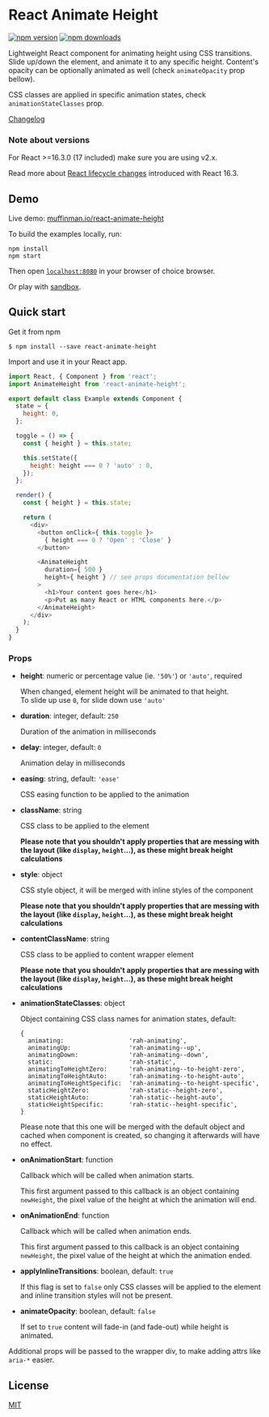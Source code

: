 # React Animate Height

[![npm version](https://img.shields.io/npm/v/react-animate-height.svg?style=flat-square)](https://www.npmjs.com/package/react-animate-height)
[![npm downloads](https://img.shields.io/npm/dm/react-animate-height.svg?style=flat-square)](https://www.npmjs.com/package/react-animate-height)

Lightweight React component for animating height using CSS transitions.
Slide up/down the element, and animate it to any specific height.
Content's opacity can be optionally animated as well (check `animateOpacity` prop bellow).

CSS classes are applied in specific animation states, check `animationStateClasses` prop.

[Changelog](CHANGELOG.md)

### Note about versions

For React >=16.3.0 (17 included) make sure you are using v2.x.

Read more about [React lifecycle changes](https://reactjs.org/blog/2018/03/27/update-on-async-rendering.html) introduced with React 16.3.

## Demo

Live demo: [muffinman.io/react-animate-height](https://muffinman.io/react-animate-height/)

To build the examples locally, run:

```
npm install
npm start
```

Then open [`localhost:8080`](http://localhost:8080) in your browser of choice browser.

Or play with [sandbox](https://codesandbox.io/s/133kkpvx7).

## Quick start

Get it from npm

```
$ npm install --save react-animate-height
```

Import and use it in your React app.

```javascript
import React, { Component } from 'react';
import AnimateHeight from 'react-animate-height';

export default class Example extends Component {
  state = {
    height: 0,
  };

  toggle = () => {
    const { height } = this.state;

    this.setState({
      height: height === 0 ? 'auto' : 0,
    });
  };

  render() {
    const { height } = this.state;

    return (
      <div>
        <button onClick={ this.toggle }>
          { height === 0 ? 'Open' : 'Close' }
        </button>

        <AnimateHeight
          duration={ 500 }
          height={ height } // see props documentation bellow
        >
          <h1>Your content goes here</h1>
          <p>Put as many React or HTML components here.</p>
        </AnimateHeight>
      </div>
    );
  }
}

```

### Props

* **height**: numeric or percentage value (ie. `'50%'`) or `'auto'`, required

  When changed, element height will be animated to that height.<br/>
  To slide up use <code>0</code>, for slide down use <code>'auto'</code>

* **duration**: integer, default: `250`

  Duration of the animation in milliseconds

* **delay**: integer, default: `0`

  Animation delay in milliseconds

* **easing**: string, default: `'ease'`

  CSS easing function to be applied to the animation

* **className**: string

  CSS class to be applied to the element

  **Please note that you shouldn't apply properties that are messing with the layout (like `display`, `height`...), as these might break height calculations**

* **style**: object

  CSS style object, it will be merged with inline styles of the component

  **Please note that you shouldn't apply properties that are messing with the layout (like `display`, `height`...), as these might break height calculations**

* **contentClassName**: string

  CSS class to be applied to content wrapper element

  **Please note that you shouldn't apply properties that are messing with the layout (like `display`, `height`...), as these might break height calculations**

* **animationStateClasses**: object

  Object containing CSS class names for animation states, default:

  ```
  {
    animating:                  'rah-animating',
    animatingUp:                'rah-animating--up',
    animatingDown:              'rah-animating--down',
    static:                     'rah-static',
    animatingToHeightZero:      'rah-animating--to-height-zero',
    animatingToHeightAuto:      'rah-animating--to-height-auto',
    animatingToHeightSpecific:  'rah-animating--to-height-specific',
    staticHeightZero:           'rah-static--height-zero',
    staticHeightAuto:           'rah-static--height-auto',
    staticHeightSpecific:       'rah-static--height-specific',
  }
  ```

  Please note that this one will be merged with the default object and cached when component is created,
  so changing it afterwards will have no effect.

* **onAnimationStart**: function

  Callback which will be called when animation starts.

  This first argument passed to this callback is an object containing `newHeight`, the pixel value of the height at which the animation will end.

* **onAnimationEnd**: function

  Callback which will be called when animation ends.

  This first argument passed to this callback is an object containing `newHeight`, the pixel value of the height at which the animation ended.

* **applyInlineTransitions**: boolean, default: `true`

  If this flag is set to `false` only CSS classes will be applied to the element and inline
  transition styles will not be present.

* **animateOpacity**: boolean, default: `false`

  If set to `true` content will fade-in (and fade-out) while height is animated.

Additional props will be passed to the wrapper div, to make adding attrs like `aria-*` easier.


## License

[MIT](https://github.com/Stanko/react-animate-height/blob/master/LICENSE)
